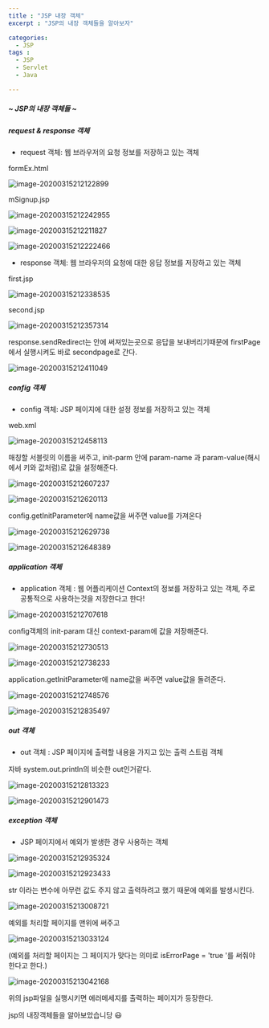 ```yaml
---
title : "JSP 내장 객체"
excerpt : "JSP의 내장 객체들을 알아보자"

categories:
  - JSP
tags :
  - JSP
  - Servlet
  - Java

---
```


##### ~ JSP의 내장 객체들 ~


##### request & response 객체

- request 객체: 웹 브라우저의 요청 정보를 저장하고 있는 객체 

formEx.html

![image-20200315212122899](https://user-images.githubusercontent.com/53978090/76701577-cb358080-6705-11ea-9fe6-2026eddb3fb4.png)


mSignup.jsp

![image-20200315212242955](https://user-images.githubusercontent.com/53978090/76701580-cf619e00-6705-11ea-92b4-a25121940d9a.png)

![image-20200315212211827](https://user-images.githubusercontent.com/53978090/76701581-d1c3f800-6705-11ea-9183-a63f4b437522.png)

![image-20200315212222466](https://user-images.githubusercontent.com/53978090/76701582-d4bee880-6705-11ea-8754-d86f79cd9790.png)


- response 객체: 웹 브라우저의 요청에 대한 응답 정보를 저장하고 있는 객체

first.jsp

![image-20200315212338535](https://user-images.githubusercontent.com/53978090/76701588-e607f500-6705-11ea-851e-b6e2d3d2ec0c.png)

second.jsp

![image-20200315212357314](https://user-images.githubusercontent.com/53978090/76701590-e86a4f00-6705-11ea-8767-84fe46a82d71.png)

response.sendRedirect는 안에 써져있는곳으로 응답을 보내버리기때문에 firstPage에서 실행시켜도 바로 secondpage로 간다.

![image-20200315212411049](https://user-images.githubusercontent.com/53978090/76701593-edc79980-6705-11ea-9615-3acb49888705.png)


##### config 객체

- config 객체: JSP 페이지에 대한 설정 정보를 저장하고 있는 객체

web.xml

![image-20200315212458113](https://user-images.githubusercontent.com/53978090/76701594-ef915d00-6705-11ea-9287-5f0acf51c7bb.png)

매칭할 서블릿의 이름을 써주고, init-parm 안에 param-name 과 param-value(해시에서 키와 값처럼)로 값을 설정해준다.

![image-20200315212607237](https://user-images.githubusercontent.com/53978090/76701595-f15b2080-6705-11ea-8a67-a243e767e082.png)

![image-20200315212620113](https://user-images.githubusercontent.com/53978090/76701596-f324e400-6705-11ea-83f6-3601d2626ea5.png)

config.getInitParameter에 name값을 써주면 value를 가져온다

![image-20200315212629738](https://user-images.githubusercontent.com/53978090/76701597-f5873e00-6705-11ea-8b03-4030304f14c3.png)

![image-20200315212648389](https://user-images.githubusercontent.com/53978090/76701600-f7e99800-6705-11ea-9a42-e4ca20860263.png)


##### application 객체

- application 객체 : 웹 어플리케이션 Context의 정보를 저장하고 있는 객체, 주로 공통적으로 사용하는것을 저장한다고 한다!

![image-20200315212707618](https://user-images.githubusercontent.com/53978090/76701601-fa4bf200-6705-11ea-8535-ef2520c5e52f.png)

config객체의 init-param 대신 context-param에 값을 저장해준다.

![image-20200315212730513](https://user-images.githubusercontent.com/53978090/76701602-fb7d1f00-6705-11ea-8139-40f0c65c8377.png)

![image-20200315212738233](https://user-images.githubusercontent.com/53978090/76701605-fd46e280-6705-11ea-821c-014644b58a05.png)

application.getInitParameter에 name값을 써주면 value값을 돌려준다.


![image-20200315212748576](https://user-images.githubusercontent.com/53978090/76701607-0041d300-6706-11ea-8686-463a22db2f44.png)

![image-20200315212835497](https://user-images.githubusercontent.com/53978090/76701611-0637b400-6706-11ea-87dc-0dab3ae30326.png)


##### out 객체

- out 객체 : JSP 페이지에 출력할 내용을 가지고 있는 출력 스트림 객체

자바 system.out.println의 비슷한 out인거같다.

![image-20200315212813323](https://user-images.githubusercontent.com/53978090/76701613-09cb3b00-6706-11ea-9986-69354c7f925c.png)

![image-20200315212901473](https://user-images.githubusercontent.com/53978090/76701614-0c2d9500-6706-11ea-9bee-d7dbff9411d8.png)


##### exception 객체

- JSP 페이지에서 예외가 발생한 경우 사용하는 객체

![image-20200315212935324](https://user-images.githubusercontent.com/53978090/76701616-0fc11c00-6706-11ea-8291-7257a64cc01f.png)

![image-20200315212923433](https://user-images.githubusercontent.com/53978090/76701619-12bc0c80-6706-11ea-956a-132863013ff5.png)

str 이라는 변수에 아무런 값도 주지 않고 출력하려고 했기 때문에 예외를 발생시킨다.

![image-20200315213008721](https://user-images.githubusercontent.com/53978090/76701621-15b6fd00-6706-11ea-8bca-f48c2a0e91a3.png)

예외를 처리할 페이지를 맨위에 써주고


![image-20200315213033124](https://user-images.githubusercontent.com/53978090/76701622-18b1ed80-6706-11ea-8704-b195e3315dea.png)

(예외를 처리할 페이지는 그 페이지가 맞다는 의미로 isErrorPage = 'true '를 써줘야 한다고 한다.)

![image-20200315213042168](https://user-images.githubusercontent.com/53978090/76701624-1bacde00-6706-11ea-8618-64c2ff9ab16f.png)

위의 jsp파일을 실행시키면 에러메세지를 출력하는 페이지가 등장한다.



jsp의 내장객체들을 알아보았습니당 :smiley:
